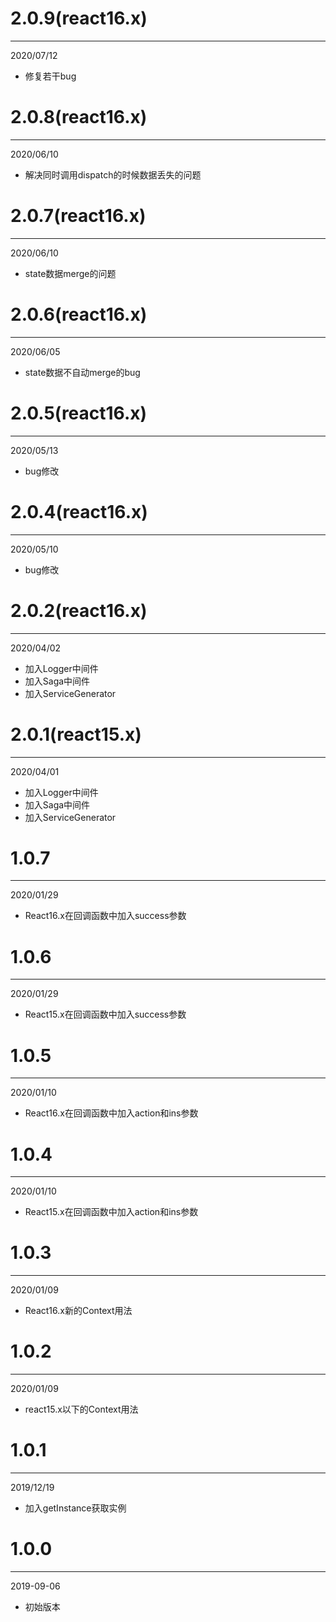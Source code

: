 # 2.0.9(react16.x)

***

2020/07/12

* 修复若干bug

# 2.0.8(react16.x)

***

2020/06/10

* 解决同时调用dispatch的时候数据丢失的问题

# 2.0.7(react16.x)

***

2020/06/10

* state数据merge的问题

# 2.0.6(react16.x)

***

2020/06/05

* state数据不自动merge的bug

# 2.0.5(react16.x)

***

2020/05/13

* bug修改

# 2.0.4(react16.x)

***

2020/05/10

* bug修改

# 2.0.2(react16.x)

***

2020/04/02

* 加入Logger中间件
* 加入Saga中间件
* 加入ServiceGenerator

# 2.0.1(react15.x)

***

2020/04/01

* 加入Logger中间件
* 加入Saga中间件
* 加入ServiceGenerator

# 1.0.7

***

2020/01/29

* React16.x在回调函数中加入success参数

# 1.0.6

***

2020/01/29

* React15.x在回调函数中加入success参数

# 1.0.5

***

2020/01/10

* React16.x在回调函数中加入action和ins参数

# 1.0.4

***

2020/01/10

* React15.x在回调函数中加入action和ins参数

# 1.0.3

***

2020/01/09

* React16.x新的Context用法

# 1.0.2

***

2020/01/09

* react15.x以下的Context用法

# 1.0.1

***

2019/12/19

* 加入getInstance获取实例

# 1.0.0

***

2019-09-06

* 初始版本
